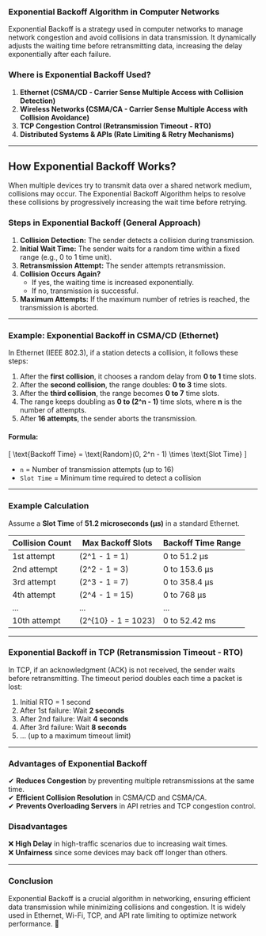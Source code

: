### **Exponential Backoff Algorithm in Computer Networks**

Exponential Backoff is a strategy used in computer networks to manage network congestion and avoid collisions in data transmission. It dynamically adjusts the waiting time before retransmitting data, increasing the delay exponentially after each failure.

### **Where is Exponential Backoff Used?**
1. **Ethernet (CSMA/CD - Carrier Sense Multiple Access with Collision Detection)**
2. **Wireless Networks (CSMA/CA - Carrier Sense Multiple Access with Collision Avoidance)**
3. **TCP Congestion Control (Retransmission Timeout - RTO)**
4. **Distributed Systems & APIs (Rate Limiting & Retry Mechanisms)**

---

## **How Exponential Backoff Works?**
When multiple devices try to transmit data over a shared network medium, collisions may occur. The Exponential Backoff Algorithm helps to resolve these collisions by progressively increasing the wait time before retrying.

### **Steps in Exponential Backoff (General Approach)**
1. **Collision Detection:** The sender detects a collision during transmission.
2. **Initial Wait Time:** The sender waits for a random time within a fixed range (e.g., 0 to 1 time unit).
3. **Retransmission Attempt:** The sender attempts retransmission.
4. **Collision Occurs Again?**
   - If yes, the waiting time is increased exponentially.
   - If no, transmission is successful.
5. **Maximum Attempts:** If the maximum number of retries is reached, the transmission is aborted.

---

### **Example: Exponential Backoff in CSMA/CD (Ethernet)**
In Ethernet (IEEE 802.3), if a station detects a collision, it follows these steps:

1. After the **first collision**, it chooses a random delay from **0 to 1** time slots.
2. After the **second collision**, the range doubles: **0 to 3** time slots.
3. After the **third collision**, the range becomes **0 to 7** time slots.
4. The range keeps doubling as **0 to (2^n - 1)** time slots, where **n** is the number of attempts.
5. After **16 attempts**, the sender aborts the transmission.

#### **Formula:**
\[
\text{Backoff Time} = \text{Random}(0, 2^n - 1) \times \text{Slot Time}
\]
- `n` = Number of transmission attempts (up to 16)
- `Slot Time` = Minimum time required to detect a collision

---

### **Example Calculation**
Assume a **Slot Time** of **51.2 microseconds (µs)** in a standard Ethernet.

| Collision Count | Max Backoff Slots | Backoff Time Range |
|---------------|----------------|------------------|
| 1st attempt  | \(2^1 - 1 = 1\) | 0 to 51.2 µs  |
| 2nd attempt  | \(2^2 - 1 = 3\) | 0 to 153.6 µs |
| 3rd attempt  | \(2^3 - 1 = 7\) | 0 to 358.4 µs |
| 4th attempt  | \(2^4 - 1 = 15\) | 0 to 768 µs  |
| ... | ... | ... |
| 10th attempt | \(2^{10} - 1 = 1023\) | 0 to 52.42 ms |

---

### **Exponential Backoff in TCP (Retransmission Timeout - RTO)**
In TCP, if an acknowledgment (ACK) is not received, the sender waits before retransmitting. The timeout period doubles each time a packet is lost:

1. Initial RTO = 1 second
2. After 1st failure: Wait **2 seconds**
3. After 2nd failure: Wait **4 seconds**
4. After 3rd failure: Wait **8 seconds**
5. ... (up to a maximum timeout limit)

---

### **Advantages of Exponential Backoff**
✔ **Reduces Congestion** by preventing multiple retransmissions at the same time.  
✔ **Efficient Collision Resolution** in CSMA/CD and CSMA/CA.  
✔ **Prevents Overloading Servers** in API retries and TCP congestion control.  

### **Disadvantages**
❌ **High Delay** in high-traffic scenarios due to increasing wait times.  
❌ **Unfairness** since some devices may back off longer than others.  

---

### **Conclusion**
Exponential Backoff is a crucial algorithm in networking, ensuring efficient data transmission while minimizing collisions and congestion. It is widely used in Ethernet, Wi-Fi, TCP, and API rate limiting to optimize network performance. 🚀
